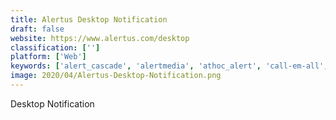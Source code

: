 ```yaml
---
title: Alertus Desktop Notification
draft: false 
website: https://www.alertus.com/desktop
classification: ['']
platform: ['Web']
keywords: ['alert_cascade', 'alertmedia', 'athoc_alert', 'call-em-all', 'e-cim', 'honeywell_instant_alert', 'ipcelerate_ipsession', 'intelligent_notification', 'mass_notification', 'omnigo', 'rave_alert', 'redflag', 'regroup_mass_notification', 'snapcomms']
image: 2020/04/Alertus-Desktop-Notification.png
---
```

Desktop Notification